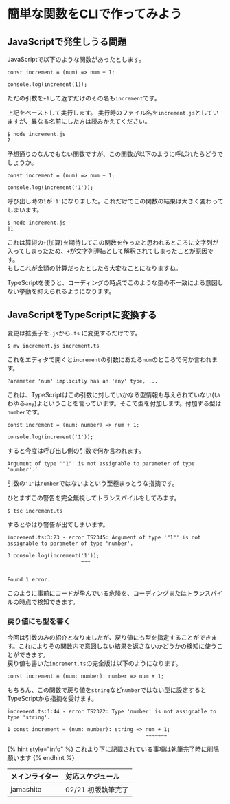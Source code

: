 # 簡単な関数をCLIで作ってみよう

## JavaScriptで発生しうる問題

JavaScriptで以下のような関数があったとします。

```text
const increment = (num) => num + 1;

console.log(increment(1));
```

ただの引数を`+1`して返すだけのその名も`increment`です。

上記をペーストして実行します。 実行時のファイル名を`increment.js`としていますが、異なる名前にした方は読みかえてください。

```text
$ node increment.js
2
```

予想通りのなんでもない関数ですが、この関数が以下のように呼ばれたらどうでしょうか。

```text
const increment = (num) => num + 1;

console.log(increment('1'));
```

呼び出し時の`1`が`'1'`になりました。これだけでこの関数の結果は大きく変わってしまいます。

```text
$ node increment.js
11
```

これは算術の`+`\(加算\)を期待してこの関数を作ったと思われるところに文字列が入ってしまったため、`+`が文字列連結として解釈されてしまったことが原因です。  
もしこれが金額の計算だったとしたら大変なことになりますね。

TypeScriptを使うと、コーディングの時点でこのような型の不一致による意図しない挙動を抑えられるようになります。

## JavaScriptをTypeScriptに変換する

変更は拡張子を`.js`から`.ts` に変更するだけです。

```text
$ mv increment.js increment.ts
```

これをエディタで開くと`increment`の引数にあたる`num`のところで何か言われます。

```text
Parameter 'num' implicitly has an 'any' type, ...
```

これは、TypeScriptはこの引数に対していかなる型情報も与えられていない\(いわゆる`any`\)よということを言っています。そこで型を付加します。付加する型は`number`です。

```text
const increment = (num: number) => num + 1;

console.log(increment('1'));
```

すると今度は呼び出し側の引数で何か言われます。

```text
Argument of type '"1"' is not assignable to parameter of type 'number'.`
```

引数の`'1'`は`number`ではないよという至極まっとうな指摘です。

ひとまずこの警告を完全無視してトランスパイルをしてみます。

```text
$ tsc increment.ts
```

するとやはり警告が出てしまいます。

```text
increment.ts:3:23 - error TS2345: Argument of type '"1"' is not assignable to parameter of type 'number'.

3 console.log(increment('1'));
                        ~~~


Found 1 error.
```

このように事前にコードが孕んでいる危険を、コーディングまたはトランスパイルの時点で検知できます。

### 戻り値にも型を書く

今回は引数のみの紹介となりましたが、戻り値にも型を指定することができます。これによりその関数内で意図しない結果を返さないかどうかの検知に使うことができます。  
戻り値も書いた`increment.ts`の完全版は以下のようになります。

```text
const increment = (num: number): number => num + 1;
```

もちろん、この関数で戻り値を`string`など`number`ではない型に設定するとTypeScriptから指摘を受けます。

```text
increment.ts:1:44 - error TS2322: Type 'number' is not assignable to type 'string'.

1 const increment = (num: number): string => num + 1;
                                             ~~~~~~~
```

{% hint style="info" %}
これより下に記載されている事項は執筆完了時に削除願います
{% endhint %}

| メインライター | 対応スケジュール |
| :--- | :--- |
| jamashita | 02/21 初版執筆完了 |

